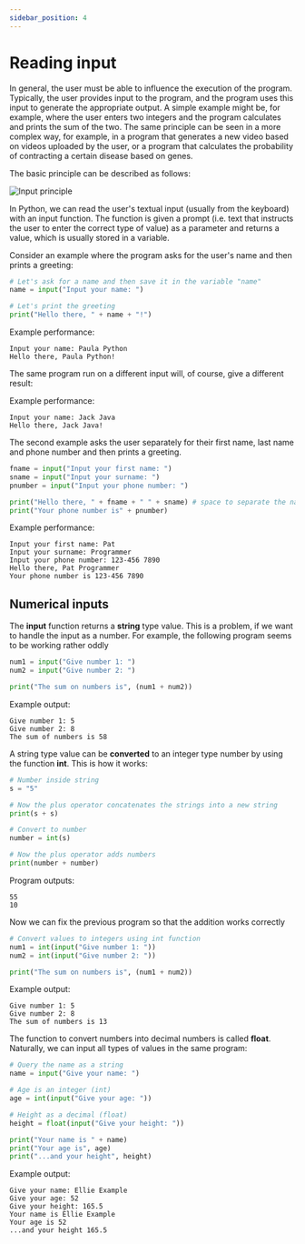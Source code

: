 ```yaml
---
sidebar_position: 4
---
```


# Reading input

In general, the user must be able to influence the execution of the program. Typically, the user provides input to the program, and the program uses this input to generate the appropriate output. A simple example might be, for example, where the user enters two integers and the program calculates and prints the sum of the two. The same principle can be seen in a more complex way, for example, in a program that generates a new video based on videos uploaded by the user, or a program that calculates the probability of contracting a certain disease based on genes.

The basic principle can be described as follows:

![Input principle](/img/img-en/w1-3.png)

In Python, we can read the user's textual input (usually from the keyboard) with an input function. The function is given a prompt (i.e. text that instructs the user to enter the correct type of value) as a parameter and returns a value, which is usually stored in a variable.

Consider an example where the program asks for the user's name and then prints a greeting:
```python 
# Let's ask for a name and then save it in the variable "name"
name = input("Input your name: ")

# Let's print the greeting
print("Hello there, " + name + "!")
 ```

Example performance:
```
Input your name: Paula Python
Hello there, Paula Python!
 ```

The same program run on a different input will, of course, give a different result:

Example performance:
```
Input your name: Jack Java
Hello there, Jack Java!
 ```

The second example asks the user separately for their first name, last name and phone number and then prints a greeting.

```python 
fname = input("Input your first name: ")
sname = input("Input your surname: ")
pnumber = input("Input your phone number: ")

print("Hello there, " + fname + " " + sname) # space to separate the names
print("Your phone number is" + pnumber)
 ```

Example performance:
```
Input your first name: Pat
Input your surname: Programmer
Input your phone number: 123-456 7890
Hello there, Pat Programmer
Your phone number is 123-456 7890
 ```

## Numerical inputs

The **input** function returns a **string** type value. This is a problem, if we want to handle the input as a number. For example, the following program seems to be working rather oddly
```python 
num1 = input("Give number 1: ")
num2 = input("Give number 2: ")

print("The sum on numbers is", (num1 + num2))
 ```

Example output:
``` 
Give number 1: 5
Give number 2: 8
The sum of numbers is 58
 ```

A string type value can be **converted** to an integer type number by using the function **int**. This is how it works:

```python 
# Number inside string
s = "5"

# Now the plus operator concatenates the strings into a new string
print(s + s)

# Convert to number
number = int(s)

# Now the plus operator adds numbers
print(number + number)
 ```

Program outputs:
``` 
55
10
 ```

Now we can fix the previous program so that the addition works correctly

```python 
# Convert values to integers using int function
num1 = int(input("Give number 1: ")) 
num2 = int(input("Give number 2: ")) 

print("The sum on numbers is", (num1 + num2))
 ```

Example output:
``` 
Give number 1: 5
Give number 2: 8
The sum of numbers is 13
 ```

The function to convert numbers into decimal numbers is called **float**. Naturally, we can input all types of values in the same program:

```python 
# Query the name as a string
name = input("Give your name: ")

# Age is an integer (int)
age = int(input("Give your age: "))

# Height as a decimal (float)
height = float(input("Give your height: "))

print("Your name is " + name)
print("Your age is", age)
print("...and your height", height)
 ```

Example output:
```
Give your name: Ellie Example
Give your age: 52
Give your height: 165.5
Your name is Ellie Example
Your age is 52
...and your height 165.5
 ```